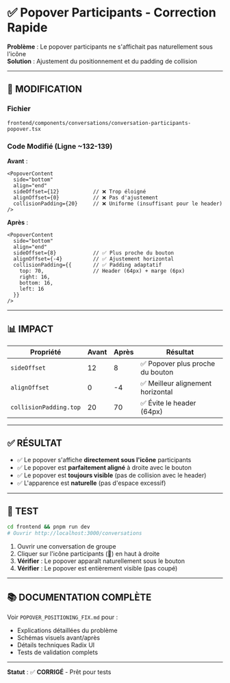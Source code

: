 # ✅ Popover Participants - Correction Rapide

**Problème** : Le popover participants ne s'affichait pas naturellement sous l'icône  
**Solution** : Ajustement du positionnement et du padding de collision

---

## 🔧 MODIFICATION

### Fichier
`frontend/components/conversations/conversation-participants-popover.tsx`

### Code Modifié (Ligne ~132-139)

**Avant** :
```tsx
<PopoverContent
  side="bottom"
  align="end"
  sideOffset={12}           // ❌ Trop éloigné
  alignOffset={0}           // ❌ Pas d'ajustement
  collisionPadding={20}     // ❌ Uniforme (insuffisant pour le header)
/>
```

**Après** :
```tsx
<PopoverContent
  side="bottom"
  align="end"
  sideOffset={8}            // ✅ Plus proche du bouton
  alignOffset={-4}          // ✅ Ajustement horizontal
  collisionPadding={{       // ✅ Padding adaptatif
    top: 70,                // Header (64px) + marge (6px)
    right: 16,
    bottom: 16,
    left: 16
  }}
/>
```

---

## 📊 IMPACT

| Propriété | Avant | Après | Résultat |
|-----------|-------|-------|----------|
| `sideOffset` | 12 | 8 | ✅ Popover plus proche du bouton |
| `alignOffset` | 0 | -4 | ✅ Meilleur alignement horizontal |
| `collisionPadding.top` | 20 | 70 | ✅ Évite le header (64px) |

---

## ✅ RÉSULTAT

- ✅ Le popover s'affiche **directement sous l'icône** participants
- ✅ Le popover est **parfaitement aligné** à droite avec le bouton
- ✅ Le popover est **toujours visible** (pas de collision avec le header)
- ✅ L'apparence est **naturelle** (pas d'espace excessif)

---

## 🧪 TEST

```bash
cd frontend && pnpm run dev
# Ouvrir http://localhost:3000/conversations
```

1. Ouvrir une conversation de groupe
2. Cliquer sur l'icône participants (👥) en haut à droite
3. **Vérifier** : Le popover apparaît naturellement sous le bouton
4. **Vérifier** : Le popover est entièrement visible (pas coupé)

---

## 📚 DOCUMENTATION COMPLÈTE

Voir `POPOVER_POSITIONING_FIX.md` pour :
- Explications détaillées du problème
- Schémas visuels avant/après
- Détails techniques Radix UI
- Tests de validation complets

---

**Statut** : ✅ **CORRIGÉ** - Prêt pour tests
